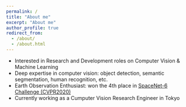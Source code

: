 ```yaml
---
permalink: /
title: "About me"
excerpt: "About me"
author_profile: true
redirect_from: 
  - /about/
  - /about.html
---
```


- Interested in Research and Development roles on Computer Vision & Machine Learning
- Deep expertise in computer vision: object detection, semantic segmentation, human recognition, etc.
- Earth Observation Enthusiast: won the 4th place in [SpaceNet-6 Challenge (CVPR2020)](https://spacenet.ai/earthvision2020/)
- Currently working as a Cumputer Vision Research Engineer in Tokyo
